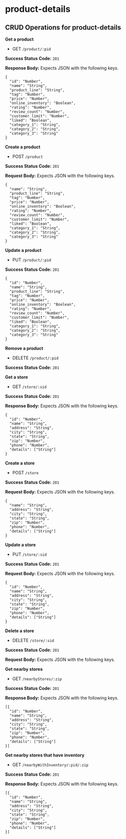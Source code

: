 # product-details

## CRUD Operations for product-details

**Get a product**
* GET `/product/:pid`

**Success Status Code:** `201`

**Response Body:** Expects JSON with the following keys.

```
{
  "id": "Number",
  "name": "String",
  "product_line": "String",
  "tag": "Number",
  "price": "Number",
  "online_inventory": "Boolean",
  "rating": "Number",
  "review_count": "Number",
  "customer_limit": "Number",
  "liked": "Boolean",
  "category_1": "String",
  "category_2": "String",
  "category_3": "String"
}
```


**Create a product**
* POST `/product`

**Success Status Code:** `201`

**Request Body:** Expects JSON with the following keys.

```
{
  "name": "String",
  "product_line": "String",
  "tag": "Number",
  "price": "Number",
  "online_inventory": "Boolean",
  "rating": "Number",
  "review_count": "Number",
  "customer_limit": "Number",
  "liked": "Boolean",
  "category_1": "String",
  "category_2": "String",
  "category_3": "String"
}
```



**Update a product**
* PUT `/product/:pid`

**Success Status Code:** `201`

```
{
  "id": "Number",
  "name": "String",
  "product_line": "String",
  "tag": "Number",
  "price": "Number",
  "online_inventory": "Boolean",
  "rating": "Number",
  "review_count": "Number",
  "customer_limit": "Number",
  "liked": "Boolean",
  "category_1": "String",
  "category_2": "String",
  "category_3": "String"
}
```



**Remove a product**
* DELETE `/product/:pid`

**Success Status Code:** `201`



**Get a store**
* GET `/store/:sid`

**Success Status Code:** `201`

**Response Body:** Expects JSON with the following keys.

```
{
  "id": "Number",
  "name": "String",
  "address": "String",
  "city": "String",
  "state": "String",
  "zip": "Number",
  "phone": "Number",
  "details": ["String"]
}
```



**Create a store**
* POST `/store`

**Success Status Code:** `201`

**Request Body:** Expects JSON with the following keys.

```
{
  "name": "String",
  "address": "String",
  "city": "String",
  "state": "String",
  "zip": "Number",
  "phone": "Number",
  "details": ["String"]
}
```



**Update a store**
* PUT `/store/:sid`

**Success Status Code:** `201`

**Request Body:** Expects JSON with the following keys.

```
{
  "id": "Number",
  "name": "String",
  "address": "String",
  "city": "String",
  "state": "String",
  "zip": "Number",
  "phone": "Number",
  "details": ["String"]
}
```



**Delete a store**
* DELETE `/store/:sid`

**Success Status Code:** `201`

**Request Body:** Expects JSON with the following keys.



**Get nearby stores**
* GET `/nearbyStores/:zip`

**Success Status Code:** `201`

**Response Body:** Expects JSON with the following keys.

```
[{
  "id": "Number",
  "name": "String",
  "address": "String",
  "city": "String",
  "state": "String",
  "zip": "Number",
  "phone": "Number",
  "details": ["String"]
}]
```



**Get nearby stores that have inventory**
* GET `/nearbyWithInventory/:pid/:zip`

**Success Status Code:** `201`

**Response Body:** Expects JSON with the following keys.

```
[{
  "id": "Number",
  "name": "String",
  "address": "String",
  "city": "String",
  "state": "String",
  "zip": "Number",
  "phone": "Number",
  "details": ["String"]
}]
```
